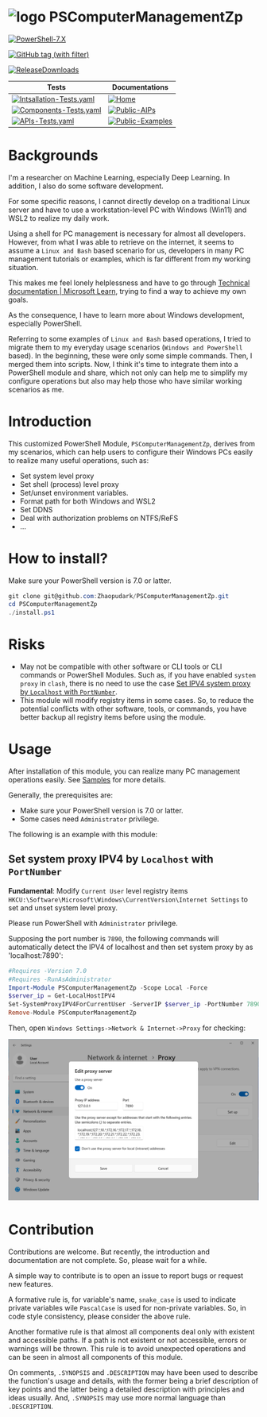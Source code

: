 # ![logo](https://raw.githubusercontent.com/PowerShell/PowerShell/master/assets/ps_black_64.svg?sanitize=true) PSComputerManagementZp
[![PowerShell-7.X](https://img.shields.io/badge/PowerShell-7.X-blue?logo=powershell)](https://learn.microsoft.com/en-us/powershell/)

[![GitHub tag (with filter)](https://img.shields.io/github/v/tag/Zhaopudark/PSComputerManagementZp)](https://github.com/Zhaopudark/PSComputerManagementZp/tags)

[![ReleaseDownloads](https://img.shields.io/github/downloads/Zhaopudark/PSComputerManagementZp/total.svg?style=flat-square)](https://github.com/Zhaopudark/PSComputerManagementZp/releases)

| Tests                                                        | Documentations                                               |
| ------------------------------------------------------------ | ------------------------------------------------------------ |
| [![Intsallation-Tests.yaml](https://github.com/Zhaopudark/PSComputerManagementZp/actions/workflows/Intsallation-Tests.yaml/badge.svg)](https://github.com/Zhaopudark/PSComputerManagementZp/actions) | [![Home](https://img.shields.io/badge/Home-Home-blue)](README.md) |
| [![Components-Tests.yaml](https://github.com/Zhaopudark/PSComputerManagementZp/actions/workflows/Components-Tests.yaml/badge.svg)](https://github.com/Zhaopudark/PSComputerManagementZp/actions) | [![Public-AIPs](https://img.shields.io/badge/Public-AIPs-orange)](Tests/APIs/APIs.md) |
| [![APIs-Tests.yaml](https://github.com/Zhaopudark/PSComputerManagementZp/actions/workflows/APIs-Tests.yaml/badge.svg)](https://github.com/Zhaopudark/PSComputerManagementZp/actions) | [![Public-Examples](https://img.shields.io/badge/Public-Examples-red)](Examples/Examples.md) |



# Backgrounds

I'm a researcher on Machine Learning, especially Deep Learning. In addition, I also do some software development. 

For some specific reasons, I cannot directly develop on a traditional Linux server and have to use a workstation-level PC with Windows (Win11) and WSL2 to realize my daily work. 

Using a shell for PC management is necessary for almost all developers. However, from what I was able to retrieve on the internet, it seems to assume a `Linux and Bash` based scenario for us, developers in many PC management tutorials or examples, which is far different from my working situation.

This makes me feel lonely helplessness and have to go through [Technical documentation | Microsoft Learn](https://learn.microsoft.com/en-us/docs/), trying to find a way to achieve my own goals.

As the consequence, I have to learn more about Windows development, especially PowerShell. 

Referring to some examples of `Linux and Bash` based operations, I tried to migrate them to my everyday usage scenarios (`Windows and PowerShell` based). In the beginning, these were only some simple commands. Then, I merged them into scripts. Now, I think it's time to integrate them into a PowerShell module and share, which not only can help me to simplify my configure operations but also may help those who have similar working scenarios as me.  

# Introduction

This customized PowerShell Module, `PSComputerManagementZp`, derives from my scenarios, which can help users to configure their Windows PCs easily to realize many useful operations, such as:

- Set system level proxy
- Set shell (process) level proxy
- Set/unset environment variables.
- Format path for both Windows and WSL2
- Set DDNS
- Deal with authorization problems on NTFS/ReFS
- ...

# How to install?

Make sure your PowerShell version is 7.0 or latter.

```powershell
git clone git@github.com:Zhaopudark/PSComputerManagementZp.git
cd PSComputerManagementZp
./install.ps1
```

# Risks

- May not be compatible with other software or CLI tools or CLI commands or PowerShell Modules. Such as, if you have enabled `system proxy` in `clash`, there is no need to use the case [Set IPV4 system proxy by `Localhost` with `PortNumber`](#Set-system-proxy-IPV4-by-Localhost-with-PortNumber).
- This module will modify registry items in some cases. So, to reduce the potential conflicts with other software, tools, or commands, you have better backup all registry items before using the module. 

# Usage

After installation of this module, you can realize many PC management operations easily. See [Samples](Samples.md) for more details.

Generally, the prerequisites are:

- Make sure your PowerShell version is 7.0 or latter.
- Some cases need `Administrator` privilege.

The following is an example with this module:

## Set system proxy IPV4 by `Localhost` with `PortNumber`

**Fundamental**: Modify `Current User` level registry items  `HKCU:\Software\Microsoft\Windows\CurrentVersion\Internet Settings` to set and unset system level proxy.

Please run PowerShell with `Administrator` privilege. 

Supposing the port number is `7890`, the following commands will automatically detect the IPV4 of localhost and then set system proxy by as 'localhost:7890':

```powershell
#Requires -Version 7.0
#Requires -RunAsAdministrator
Import-Module PSComputerManagementZp -Scope Local -Force
$server_ip = Get-LocalHostIPV4
Set-SystemProxyIPV4ForCurrentUser -ServerIP $server_ip -PortNumber 7890
Remove-Module PSComputerManagementZp
```

Then, open `Windows Settings->Network & Internet->Proxy` for checking:

<img src="./Assets/README.assets/image-20230703160155455.png" alt="image-20230703160155455" style="zoom:67%;" />

# Contribution

Contributions are welcome. But recently, the introduction and documentation are not complete. So, please wait for a while.

A simple way to contribute is to open an issue to report bugs or request new features.

A formative rule is, for variable's name, `snake_case` is used to indicate private variables wile `PascalCase` is used for non-private variables. So, in code style consistency, please consider the above rule.

Another formative rule is that almost all components deal only with existent and accessible paths. If a path is not existent or not accessible, errors or warnings will be thrown. This rule is to avoid unexpected operations and can be seen in almost all components of this module.

On comments, `.SYNOPSIS` and `.DESCRIPTION` may have been used to describe the function's usage and details, with the former being a brief description of key points and the latter being a detailed description with principles and ideas usually. And, `.SYNOPSIS` may use more normal language than `.DESCRIPTION`.